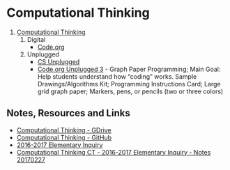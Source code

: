 # Computational Thinking

1. [Computational Thinking](computational-thinking.md)
   1. Digital
         - [Code.org](https://code.org/teacher-dashboard#/)
   2. Unplugged
         - [CS Unplugged](http://csunplugged.org/wp-content/uploads/2015/03/CSUnplugged_OS_2015_v3.1.pdf)
         - [Code.org Unplugged 3](https://studio.code.org/unplugged/unplug3.pdf) - Graph Paper Programming; Main Goal: Help students understand how “coding” works. Sample Drawings/Algorithms Kit; Programming Instructions Card; Large grid graph paper; Markers, pens, or pencils (two or three colors) 


## Notes, Resources and Links
- [Computational Thinking - GDrive](https://docs.google.com/document/d/19ag1lRj113mJCOmJW5caS2-WL0nrESEr5T53AG9mPqk)
- [Computational Thinking - GitHub](https://github.com/janzeteachesit/elementary-inquiry/blob/master/computational-thinking.md)
- [2016-2017 Elementary Inquiry](https://janzeteachesit.github.io/elementary-inquiry/20162017-elem-inq-febnotes.html)
- [Computational Thinking CT - 2016-2017 Elementary Inquiry - Notes 20170227](https://docs.google.com/document/d/1sL2Iil_h9o9MzjcEJdxWsSm4CzN-1ZXKM6-0rUm4z2s)
